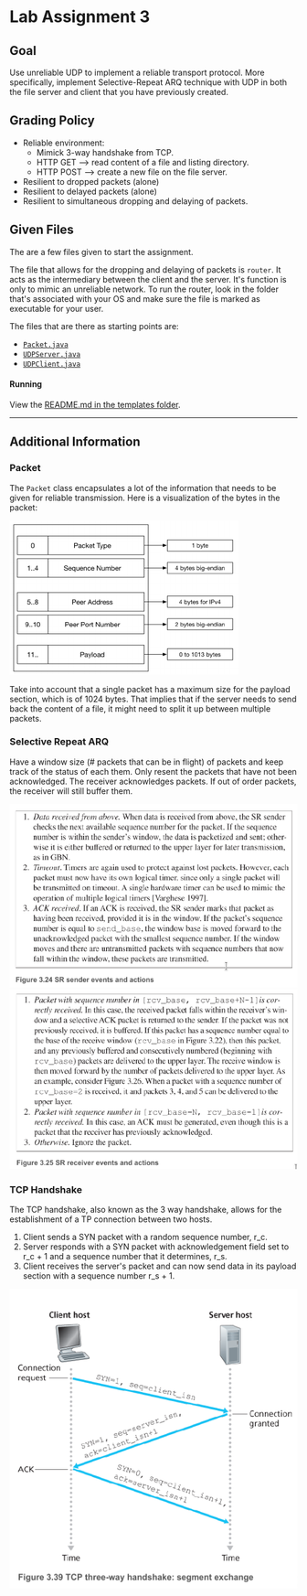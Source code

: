 # Lab Assignment 3

## Goal
Use unreliable UDP to implement a reliable transport protocol.
More specifically, implement Selective-Repeat ARQ technique with UDP in both the file server and client that you have previously created.

## Grading Policy
- Reliable environment:
    - Mimick 3-way handshake from TCP.
    - HTTP GET --> read content of a file and listing directory.
    - HTTP POST --> create a new file on the file server.
- Resilient to dropped packets (alone)
- Resilient to delayed packets (alone)
- Resilient to simultaneous dropping and delaying of packets.

## Given Files
The are a few files given to start the assignment.

The file that allows for the dropping and delaying of packets is  `router`.
It acts as the intermediary between the client and the server.
It's function is only to mimic an unreliable network.
To run the router, look in the folder that's associated with your OS and make sure the file is marked as executable for your user.

The files that are there as starting points are:
 * [`Packet.java`](./templates/src/main/java/ca/concordia/Packet.java)
 * [`UDPServer.java`](./templates/src/main/java/ca/concordia/UDPServer.java)
 * [`UDPClient.java`](./templates/src/main/java/ca/concordia/UDPClient.java)

#### Running
View the [README.md in the templates folder](./templates/README.md).

---

## Additional Information

### Packet
The `Packet` class encapsulates a lot of the information that needs to be given for reliable transmission.
Here is a visualization of the bytes in the packet:

![Packet Structure](./files/packet_structure.png)

Take into account that a single packet has a maximum size for the payload section, which is of 1024 bytes.
That implies that if the server needs to send back the content of a file, it might need to split it up between multiple packets.

### Selective Repeat ARQ
Have a window size (# packets that can be in flight) of packets and keep track of the status of each them.
Only resent the packets that have not been acknowledged.
The receiver acknowledges packets.
If out of order packets, the receiver will still buffer them.

![SR Sender](./files/sender_events.png)
![SR Receiver](./files/receiver_events.png)

### TCP Handshake
The TCP handshake, also known as the 3 way handshake, allows for the establishment of a TP connection between two hosts.

1. Client sends a SYN packet with a random sequence number, r_c.
2. Server responds with a SYN packet with acknowledgement field set to r_c + 1 and a sequence number that it determines, r_s.
3. Client receives the server's packet and can now send data in its payload section with a sequence number r_s + 1.

![TCP Handshake](./files/tcp_handshake.png)

